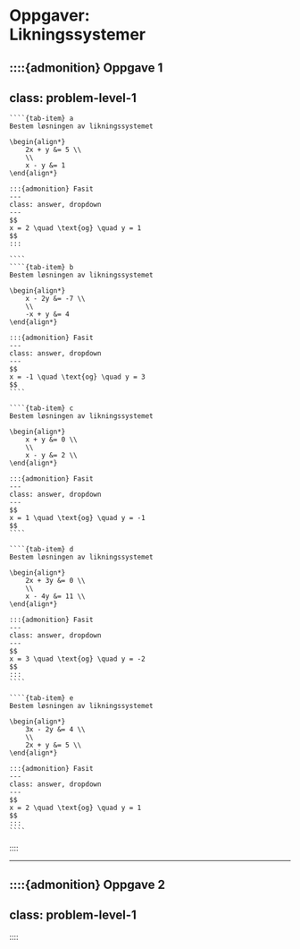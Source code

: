 # Oppgaver: <br> Likningssystemer

::::{admonition} Oppgave 1
---
class: problem-level-1
---
`````{tab-set}
````{tab-item} a
Bestem løsningen av likningssystemet

\begin{align*}
    2x + y &= 5 \\
    \\
    x - y &= 1
\end{align*}

:::{admonition} Fasit
---
class: answer, dropdown
---
$$
x = 2 \quad \text{og} \quad y = 1
$$
:::

````
````{tab-item} b
Bestem løsningen av likningssystemet

\begin{align*}
    x - 2y &= -7 \\
    \\
    -x + y &= 4
\end{align*}

:::{admonition} Fasit
---
class: answer, dropdown
---
$$
x = -1 \quad \text{og} \quad y = 3
$$
````

````{tab-item} c
Bestem løsningen av likningssystemet

\begin{align*}
    x + y &= 0 \\
    \\
    x - y &= 2 \\
\end{align*}

:::{admonition} Fasit
---
class: answer, dropdown
---
$$
x = 1 \quad \text{og} \quad y = -1
$$
````

````{tab-item} d
Bestem løsningen av likningssystemet

\begin{align*}
    2x + 3y &= 0 \\
    \\
    x - 4y &= 11 \\
\end{align*}

:::{admonition} Fasit
---
class: answer, dropdown
---
$$
x = 3 \quad \text{og} \quad y = -2
$$
:::
````

````{tab-item} e
Bestem løsningen av likningssystemet

\begin{align*}
    3x - 2y &= 4 \\
    \\
    2x + y &= 5 \\
\end{align*}

:::{admonition} Fasit
---
class: answer, dropdown
---
$$
x = 2 \quad \text{og} \quad y = 1
$$
:::
````
`````

::::

---

::::{admonition} Oppgave 2
---
class: problem-level-1
---


::::